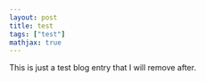 ```yaml
---
layout: post
title: test
tags: ["test"]
mathjax: true
---
```


This is just a test blog entry that I will remove after.
